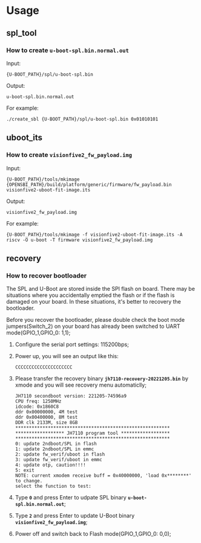 # Usage

## spl_tool

### How to create `u-boot-spl.bin.normal.out`

Input:
```
{U-BOOT_PATH}/spl/u-boot-spl.bin
```

Output:
```
u-boot-spl.bin.normal.out
```

For example:
```
./create_sbl {U-BOOT_PATH}/spl/u-boot-spl.bin 0x01010101
```


## uboot_its

### How to create `visionfive2_fw_payload.img`

Input:
```
{U-BOOT_PATH}/tools/mkimage
{OPENSBI_PATH}/build/platform/generic/firmware/fw_payload.bin
visionfive2-uboot-fit-image.its
```

Output:
```
visionfive2_fw_payload.img
```

For example:
```
{U-BOOT_PATH}/tools/mkimage -f visionfive2-uboot-fit-image.its -A riscv -O u-boot -T firmware visionfive2_fw_payload.img
```

## recovery

### How to recover bootloader

The SPL and U-Boot are stored inside the SPI flash on board. There may be situations where you accidentally emptied the flash or if the flash is damaged on your board. In these situations, it's better to recovery the bootloader. 

Before you recover the bootloader, please double check the boot mode jumpers(Switch_2) on your board has already been switched to UART mode(GPIO_1,GPIO_0: 1,1);

1. Configure the serial port settings: 115200bps;

2. Power up, you will see an output like this:

   ```
   CCCCCCCCCCCCCCCCCCCCC
   ```

3. Please transfer the recovery binary **`jh7110-recovery-20221205.bin`** by xmode and you will see recovery menu automaticlly;
   ```   
   JH7110 secondboot version: 221205-74596a9
   CPU freq: 1250MHz
   idcode: 0x1860C8
   ddr 0x00000000, 4M test
   ddr 0x00400000, 8M test
   DDR clk 2133M, size 8GB
   *********************************************************
   ****************** JH7110 program tool ******************
   *********************************************************
   0: update 2ndboot/SPL in flash
   1: update 2ndboot/SPL in emmc
   2: update fw_verif/uboot in flash
   3: update fw_verif/uboot in emmc
   4: update otp, caution!!!!
   5: exit
   NOTE: current xmodem receive buff = 0x40000000, 'load 0x********' to change.
   select the function to test:
   ```
4. Type **`0`** and press Enter to udpate SPL binary **`u-boot-spl.bin.normal.out`**;

5. Type **`2`** and press Enter to update U-Boot binary **`visionfive2_fw_payload.img`**;

6. Power off and switch back to Flash mode(GPIO_1,GPIO_0: 0,0);


